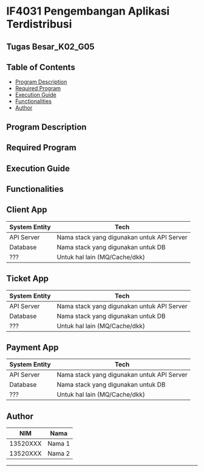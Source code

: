 # IF4031 Pengembangan Aplikasi Terdistribusi

## Tugas Besar_K02_G05

## **Table of Contents**
* [Program Description](#program-description)
* [Required Program](#required-program)
* [Execution Guide](#execution-guide)
* [Functionalities](#functionalities)
* [Author](#author)


## **Program Description**


## **Required Program**


## **Execution Guide**


## **Functionalities**

## Client App
System Entity | Tech
--- | --- 
API Server | Nama stack yang digunakan untuk API Server
Database | Nama stack yang digunakan untuk DB
??? | Untuk hal lain (MQ/Cache/dkk)


## Ticket App
System Entity | Tech
--- | --- 
API Server | Nama stack yang digunakan untuk API Server
Database | Nama stack yang digunakan untuk DB
??? | Untuk hal lain (MQ/Cache/dkk)

## Payment App
System Entity | Tech
--- | --- 
API Server | Nama stack yang digunakan untuk API Server
Database | Nama stack yang digunakan untuk DB
??? | Untuk hal lain (MQ/Cache/dkk)

## **Author**
NIM | Nama
--- | --- 
13520XXX | Nama 1
13520XXX | Nama 2

---
